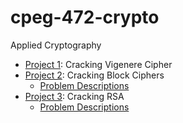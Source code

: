 # cpeg-472-crypto
Applied Cryptography

* [Project 1](proj1/): Cracking Vigenere Cipher
* [Project 2](proj2/): Cracking Block Ciphers
  * [Problem Descriptions](https://crypto.prof.ninja/project2/)
* [Project 3](proj3/): Cracking RSA
  * [Problem Descriptions](https://crypto.prof.ninja/project3/)
